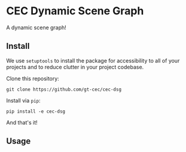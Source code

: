 # CEC Dynamic Scene Graph

A dynamic scene graph!

## Install

We use `setuptools` to install the package for accessibility to all of your projects and to reduce clutter in your project codebase.

Clone this repository:

`git clone https://github.com/gt-cec/cec-dsg`

Install via `pip`:

`pip install -e cec-dsg`

And that's it!

## Usage

